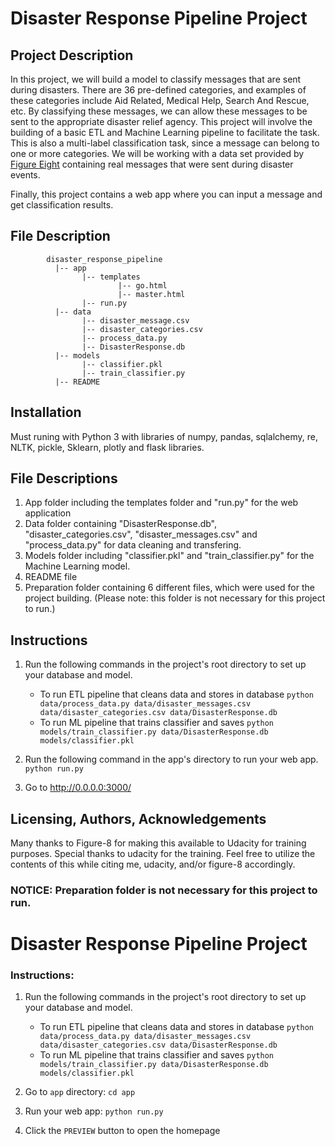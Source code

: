 # Disaster Response Pipeline Project

## Project Description
In this project, we will build a model to classify messages that are sent during disasters. There are 36 pre-defined categories, and examples of these categories include Aid Related, Medical Help, Search And Rescue, etc. By classifying these messages, we can allow these messages to be sent to the appropriate disaster relief agency. This project will involve the building of a basic ETL and Machine Learning pipeline to facilitate the task. This is also a multi-label classification task, since a message can belong to one or more categories. We will be working with a data set provided by [Figure Eight](https://www.figure-eight.com/) containing real messages that were sent during disaster events.

Finally, this project contains a web app where you can input a message and get classification results.


## File Description
~~~~~~~
        disaster_response_pipeline
          |-- app
                |-- templates
                        |-- go.html
                        |-- master.html
                |-- run.py
          |-- data
                |-- disaster_message.csv
                |-- disaster_categories.csv
                |-- process_data.py
                |-- DisasterResponse.db
          |-- models
                |-- classifier.pkl
                |-- train_classifier.py
          |-- README
~~~~~~~
## Installation
Must runing with Python 3 with libraries of numpy, pandas, sqlalchemy, re, NLTK, pickle, Sklearn, plotly and flask libraries.

## File Descriptions
1. App folder including the templates folder and "run.py" for the web application
2. Data folder containing "DisasterResponse.db", "disaster_categories.csv", "disaster_messages.csv" and "process_data.py" for data cleaning and transfering.
3. Models folder including "classifier.pkl" and "train_classifier.py" for the Machine Learning model.
4. README file
5. Preparation folder containing 6 different files, which were used for the project building. (Please note: this folder is not necessary for this project to run.)

## Instructions
1. Run the following commands in the project's root directory to set up your database and model.

    - To run ETL pipeline that cleans data and stores in database
        `python data/process_data.py data/disaster_messages.csv data/disaster_categories.csv data/DisasterResponse.db`
    - To run ML pipeline that trains classifier and saves
        `python models/train_classifier.py data/DisasterResponse.db models/classifier.pkl`

2. Run the following command in the app's directory to run your web app.
    `python run.py`

3. Go to http://0.0.0.0:3000/

## Licensing, Authors, Acknowledgements
Many thanks to Figure-8 for making this available to Udacity for training purposes. Special thanks to udacity for the training. Feel free to utilize the contents of this while citing me, udacity, and/or figure-8 accordingly.

### NOTICE: Preparation folder is not necessary for this project to run.

# Disaster Response Pipeline Project

### Instructions:
1. Run the following commands in the project's root directory to set up your database and model.

    - To run ETL pipeline that cleans data and stores in database
        `python data/process_data.py data/disaster_messages.csv data/disaster_categories.csv data/DisasterResponse.db`
    - To run ML pipeline that trains classifier and saves
        `python models/train_classifier.py data/DisasterResponse.db models/classifier.pkl`

2. Go to `app` directory: `cd app`

3. Run your web app: `python run.py`

4. Click the `PREVIEW` button to open the homepage
